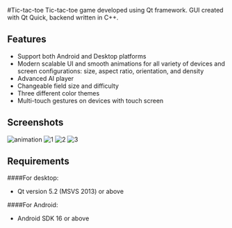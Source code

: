 #Tic-tac-toe
Tic-tac-toe game developed using Qt framework. GUI created with Qt Quick, backend written in C++.

## Features
- Support both Android and Desktop platforms
- Modern scalable UI and smooth animations for all variety of devices and screen configurations: size, aspect ratio, orientation, and density
- Advanced AI player
- Changeable field size and difficulty
- Three different color themes
- Multi-touch gestures on devices with touch screen

## Screenshots
![animation](https://cloud.githubusercontent.com/assets/9394989/17100837/b012b2d6-5279-11e6-83a9-1ad8a16abc4e.gif)
![1](https://cloud.githubusercontent.com/assets/9394989/17100835/b010b6e8-5279-11e6-9199-d65e893b11c3.png)
![2](https://cloud.githubusercontent.com/assets/9394989/17100838/b0131a3c-5279-11e6-92ee-8b7ba36984a0.png)
![3](https://cloud.githubusercontent.com/assets/9394989/17100834/b0103100-5279-11e6-9b3f-068d5cc5dcde.png)

## Requirements
####For desktop:
- Qt version 5.2 (MSVS 2013) or above

####For Android: 
- Android SDK 16 or above
